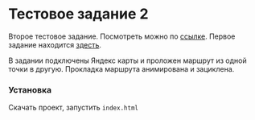 # Тестовое задание 2

Второе тестовое задание. Посмотреть можно по [ссылке](https://nosdmitry.github.io/map-api). Первое задание находится [здесть](https://github.com/nosdmitry/header-task).

В задании подключены Яндекс карты и проложен маршрут из одной точки в другую. Прокладка маршрута анимирована и зациклена.

### Установка

Скачать проект, запустить `index.html`